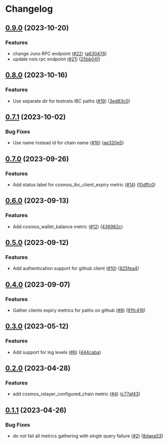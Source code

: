 # Changelog

## [0.9.0](https://github.com/archway-network/relayer_exporter/compare/v0.8.0...v0.9.0) (2023-10-20)


### Features

* change Juno RPC endpoint ([#22](https://github.com/archway-network/relayer_exporter/issues/22)) ([a630478](https://github.com/archway-network/relayer_exporter/commit/a63047843dbee597f59bb1234b194c3382eb8f6f))
* update nois rpc endpoint ([#21](https://github.com/archway-network/relayer_exporter/issues/21)) ([25bb04f](https://github.com/archway-network/relayer_exporter/commit/25bb04f1f43321792d304b7eef0bf4b79ed411d0))

## [0.8.0](https://github.com/archway-network/relayer_exporter/compare/v0.7.1...v0.8.0) (2023-10-16)


### Features

* Use separate dir for testnets IBC paths ([#19](https://github.com/archway-network/relayer_exporter/issues/19)) ([3ed83c0](https://github.com/archway-network/relayer_exporter/commit/3ed83c03836df28c90889478f068d7be3ae359d5))

## [0.7.1](https://github.com/archway-network/relayer_exporter/compare/v0.7.0...v0.7.1) (2023-10-02)


### Bug Fixes

* Use name instead id for chain name ([#16](https://github.com/archway-network/relayer_exporter/issues/16)) ([ae320e5](https://github.com/archway-network/relayer_exporter/commit/ae320e5a612f14a1ded2f03247a60e9931a40069))

## [0.7.0](https://github.com/archway-network/relayer_exporter/compare/v0.6.0...v0.7.0) (2023-09-26)


### Features

* Add status label for cosmos_ibc_client_expiry metric ([#14](https://github.com/archway-network/relayer_exporter/issues/14)) ([f0dffc0](https://github.com/archway-network/relayer_exporter/commit/f0dffc0e3fd001a107ada8ed4f478ad3d29bf701))

## [0.6.0](https://github.com/archway-network/relayer_exporter/compare/v0.5.0...v0.6.0) (2023-09-13)


### Features

* Add cosmos_wallet_balance metric ([#12](https://github.com/archway-network/relayer_exporter/issues/12)) ([436982c](https://github.com/archway-network/relayer_exporter/commit/436982c5f83a97f73c3e4b6700f97bee68e5c2d6))

## [0.5.0](https://github.com/archway-network/relayer_exporter/compare/v0.4.0...v0.5.0) (2023-09-12)


### Features

* Add authentication support for github client ([#10](https://github.com/archway-network/relayer_exporter/issues/10)) ([825fea4](https://github.com/archway-network/relayer_exporter/commit/825fea4ceb1654b02228f7403724d8db46e9a1a1))

## [0.4.0](https://github.com/archway-network/relayer_exporter/compare/v0.3.0...v0.4.0) (2023-09-07)


### Features

* Gather clients expiry metrics for paths on github ([#8](https://github.com/archway-network/relayer_exporter/issues/8)) ([91fc418](https://github.com/archway-network/relayer_exporter/commit/91fc418769041b6865677f049e48f021738e0329))

## [0.3.0](https://github.com/archway-network/relayer_exporter/compare/v0.2.0...v0.3.0) (2023-05-12)


### Features

* Add support for log levels ([#6](https://github.com/archway-network/relayer_exporter/issues/6)) ([444caba](https://github.com/archway-network/relayer_exporter/commit/444caba6f2526203ea27d543f5123a297e3175a7))

## [0.2.0](https://github.com/archway-network/relayer_exporter/compare/v0.1.1...v0.2.0) (2023-04-28)


### Features

* add cosmos_relayer_configured_chain metric ([#4](https://github.com/archway-network/relayer_exporter/issues/4)) ([c77af43](https://github.com/archway-network/relayer_exporter/commit/c77af4369c3b5911681dfff54e9593ef6fd94548))

## [0.1.1](https://github.com/archway-network/relayer_exporter/compare/v0.1.0...v0.1.1) (2023-04-26)


### Bug Fixes

* do not fail all metrics gathering with single query failure ([#2](https://github.com/archway-network/relayer_exporter/issues/2)) ([8daea53](https://github.com/archway-network/relayer_exporter/commit/8daea535dfff140f607ccdb7dce668c4bfaebc59))
